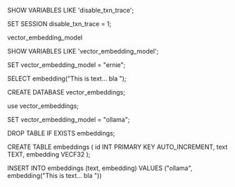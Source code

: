 SHOW VARIABLES LIKE 'disable_txn_trace';

 SET SESSION disable_txn_trace = 1;

vector_embedding_model


SHOW VARIABLES LIKE 'vector_embedding_model';

 SET vector_embedding_model = "ernie";

SELECT embedding("This is text... bla ");


CREATE DATABASE vector_embeddings;

use vector_embeddings;

 SET vector_embedding_model = "ollama";

DROP TABLE IF EXISTS embeddings;

CREATE TABLE embeddings (
  id INT PRIMARY KEY AUTO_INCREMENT,
  text TEXT,
  embedding VECF32
);

INSERT INTO embeddings (text, embedding) VALUES ("ollama",  embedding("This is text... bla "))
